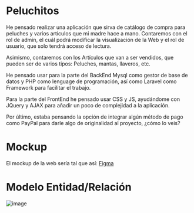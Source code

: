 # Peluchitos

He pensado realizar una aplicación que sirva de catálogo de compra para peluches y varios artículos que mi madre hace a mano. Contaremos con el rol de admin, el cuál podrá modificar la visualización de la Web y el rol de usuario, que solo tendrá acceso de lectura. 

Asimismo, contaremos con los Artículos que van a ser vendidos, que pueden ser de varios tipos: Peluches, mantas, llaveros, etc. 

He pensado usar para la parte del BackEnd Mysql como gestor de base de datos y PHP como lenguage de programación, así como Laravel como Framework para facilitar el trabajo.

Para la parte del FrontEnd he pensado usar CSS y JS, ayudándome con JQuery y AJAX para añadir un poco de complejidad a la aplicación.

Por último, estaba pensando la opción de integrar algún método de pago como PayPal para darle algo de originalidad al proyecto, ¿cómo lo veis?

# Mockup

El mockup de la web sería tal que así: [Figma](https://www.figma.com/file/IT6zubAuZoXAVIjKBLen9v/Peluchitos-Antonio-Ruiz?type=design&node-id=0-1&t=pf7qRCCWBJbJvmWF-0)

# Modelo Entidad/Relación
![image](https://github.com/rjantonio/Peluchitos/assets/55783021/3c097e72-c160-46a1-88a7-5c2ca34fa553)
